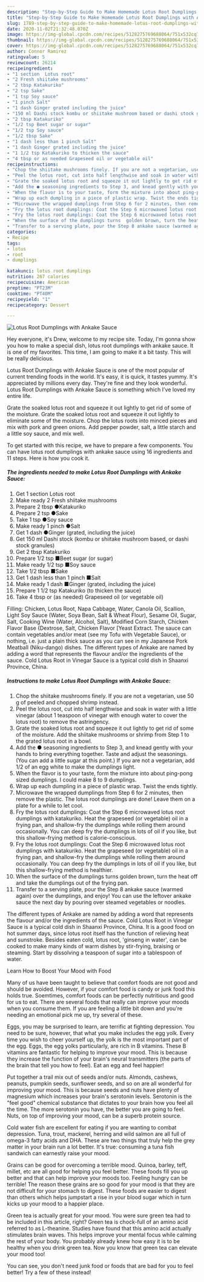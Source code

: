 ```yaml
---
description: "Step-by-Step Guide to Make Homemade Lotus Root Dumplings with Ankake Sauce"
title: "Step-by-Step Guide to Make Homemade Lotus Root Dumplings with Ankake Sauce"
slug: 1789-step-by-step-guide-to-make-homemade-lotus-root-dumplings-with-ankake-sauce
date: 2020-11-02T21:32:48.070Z
image: https://img-global.cpcdn.com/recipes/5128275769688064/751x532cq70/lotus-root-dumplings-with-ankake-sauce-recipe-main-photo.jpg
thumbnail: https://img-global.cpcdn.com/recipes/5128275769688064/751x532cq70/lotus-root-dumplings-with-ankake-sauce-recipe-main-photo.jpg
cover: https://img-global.cpcdn.com/recipes/5128275769688064/751x532cq70/lotus-root-dumplings-with-ankake-sauce-recipe-main-photo.jpg
author: Connor Ramirez
ratingvalue: 5
reviewcount: 26214
recipeingredient:
- "1 section  Lotus root"
- "2 Fresh shiitake mushrooms"
- "2 tbsp Katakuriko"
- "2 tsp Sake"
- "1 tsp Soy sauce"
- "1 pinch Salt"
- "1 dash Ginger grated including the juice"
- "150 ml Dashi stock kombu or shiitake mushroom based or dashi stock granules"
- "2 tbsp Katakuriko"
- "1/2 tsp Beet sugar or sugar"
- "1/2 tsp Soy sauce"
- "1/2 tbsp Sake"
- "1 dash less than 1 pinch Salt"
- "1 dash Ginger grated including the juice"
- "1 1/2 tsp Katakuriko to thicken the sauce"
- "4 tbsp or as needed Grapeseed oil or vegetable oil"
recipeinstructions:
- "Chop the shiitake mushrooms finely. If you are not a vegetarian, use 50 g of peeled and chopped shrimp instead."
- "Peel the lotus root, cut into half lengthwise and soak in water with a little vinegar (about 1 teaspoon of vinegar with enough water to cover the lotus root) to remove the astringency."
- "Grate the soaked lotus root and squeeze it out lightly to get rid of some of the moisture. Add the shiitake mushrooms or shrimp from Step 1 to the grated lotus root in a bowl."
- "Add the ● seasoning ingredients to Step 3, and knead gently with your hands to bring everything together. Taste and adjust the seasonings. (You can add a little sugar at this point.) If you are not a vegetarian, add 1/2 of an egg white to make the dumplings light."
- "When the flavor is to your taste, form the mixture into about ping-pong sized dumplings. I could make 8 to 9 dumplings."
- "Wrap up each dumpling in a piece of plastic wrap. Twist the ends tightly."
- "Microwave the wrapped dumplings from Step 6 for 2 minutes, then remove the plastic. The lotus root dumplings are done! Leave them on a plate for a while to let cool."
- "Fry the lotus root dumplings: Coat the Step 6 microwaved lotus root dumplings with katakuriko. Heat the grapeseed (or vegetable) oil in a frying pan, and shallow-fry the dumplings while rolling them around occasionally.  You can deep fry the dumplings in lots of oil if you like, but this shallow-frying method is calorie-conscious."
- "Fry the lotus root dumplings: Coat the Step 6 microwaved lotus root dumplings with katakuriko. Heat the grapeseed (or vegetable) oil in a frying pan, and shallow-fry the dumplings while rolling them around occasionally. You can deep fry the dumplings in lots of oil if you like, but this shallow-frying method is healthier."
- "When the surface of the dumplings turns  golden brown, turn the heat off and take the dumplings out of the frying pan."
- "Transfer to a serving plate, pour the Step 8 ankake sauce (warmed again) over the dumplings, and enjoy! You can use the leftover ankake sauce the next day by pouring over steamed vegetables or noodles."
categories:
- Recipe
tags:
- lotus
- root
- dumplings

katakunci: lotus root dumplings 
nutrition: 267 calories
recipecuisine: American
preptime: "PT23M"
cooktime: "PT40M"
recipeyield: "1"
recipecategory: Dessert

---
```



![Lotus Root Dumplings with Ankake Sauce](https://img-global.cpcdn.com/recipes/5128275769688064/751x532cq70/lotus-root-dumplings-with-ankake-sauce-recipe-main-photo.jpg)

Hey everyone, it's Drew, welcome to my recipe site. Today, I'm gonna show you how to make a special dish, lotus root dumplings with ankake sauce. It is one of my favorites. This time, I am going to make it a bit tasty. This will be really delicious.

Lotus Root Dumplings with Ankake Sauce is one of the most popular of current trending foods in the world. It's easy, it is quick, it tastes yummy. It's appreciated by millions every day. They're fine and they look wonderful. Lotus Root Dumplings with Ankake Sauce is something which I've loved my entire life.

Grate the soaked lotus root and squeeze it out lightly to get rid of some of the moisture. Grate the soaked lotus root and squeeze it out lightly to eliminate some of the moisture. Chop the lotus roots into minced pieces and mix with pork and green onions. Add pepper powder, salt, a little starch and a little soy sauce, and mix well.


To get started with this recipe, we have to prepare a few components. You can have lotus root dumplings with ankake sauce using 16 ingredients and 11 steps. Here is how you cook it.

<!--inarticleads1-->

##### The ingredients needed to make Lotus Root Dumplings with Ankake Sauce:

1. Get 1 section  Lotus root
1. Make ready 2 Fresh shiitake mushrooms
1. Prepare 2 tbsp ●Katakuriko
1. Prepare 2 tsp ●Sake
1. Take 1 tsp ●Soy sauce
1. Make ready 1 pinch ●Salt
1. Get 1 dash ●Ginger (grated, including the juice)
1. Get 150 ml Dashi stock (kombu or shiitake mushroom based, or dashi stock granules)
1. Get 2 tbsp Katakuriko
1. Prepare 1/2 tsp ■Beet sugar (or sugar)
1. Make ready 1/2 tsp ■Soy sauce
1. Take 1/2 tbsp ■Sake
1. Get 1 dash less than 1 pinch ■Salt
1. Make ready 1 dash ■Ginger (grated, including the juice)
1. Prepare 1 1/2 tsp Katakuriko (to thicken the sauce)
1. Take 4 tbsp or (as needed) Grapeseed oil (or vegetable oil)


Filling: Chicken, Lotus Root, Napa Cabbage, Water, Canola Oil, Scallion, Light Soy Sauce (Water, Soya Bean, Salt &amp; Wheat Flour), Sesame Oil, Sugar, Salt, Cooking Wine (Water, Alcohol, Salt), Modified Corn Starch, Chicken Flavor Base {Dextrose, Salt, Chicken Flavor [Yeast Extract. The sauce can contain vegetables and/or meat (see my Tofu with Vegetable Sauce), or nothing, i.e. just a plain thick sauce as you can see in my Japanese Pork Meatball (Niku-dango) dishes. The different types of Ankake are named by adding a word that represents the flavour and/or the ingredients of the sauce. Cold Lotus Root in Vinegar Sauce is a typical cold dish in Shaanxi Province, China. 

<!--inarticleads2-->

##### Instructions to make Lotus Root Dumplings with Ankake Sauce:

1. Chop the shiitake mushrooms finely. If you are not a vegetarian, use 50 g of peeled and chopped shrimp instead.
1. Peel the lotus root, cut into half lengthwise and soak in water with a little vinegar (about 1 teaspoon of vinegar with enough water to cover the lotus root) to remove the astringency.
1. Grate the soaked lotus root and squeeze it out lightly to get rid of some of the moisture. Add the shiitake mushrooms or shrimp from Step 1 to the grated lotus root in a bowl.
1. Add the ● seasoning ingredients to Step 3, and knead gently with your hands to bring everything together. Taste and adjust the seasonings. (You can add a little sugar at this point.) If you are not a vegetarian, add 1/2 of an egg white to make the dumplings light.
1. When the flavor is to your taste, form the mixture into about ping-pong sized dumplings. I could make 8 to 9 dumplings.
1. Wrap up each dumpling in a piece of plastic wrap. Twist the ends tightly.
1. Microwave the wrapped dumplings from Step 6 for 2 minutes, then remove the plastic. The lotus root dumplings are done! Leave them on a plate for a while to let cool.
1. Fry the lotus root dumplings: Coat the Step 6 microwaved lotus root dumplings with katakuriko. Heat the grapeseed (or vegetable) oil in a frying pan, and shallow-fry the dumplings while rolling them around occasionally.  You can deep fry the dumplings in lots of oil if you like, but this shallow-frying method is calorie-conscious.
1. Fry the lotus root dumplings: Coat the Step 6 microwaved lotus root dumplings with katakuriko. Heat the grapeseed (or vegetable) oil in a frying pan, and shallow-fry the dumplings while rolling them around occasionally. You can deep fry the dumplings in lots of oil if you like, but this shallow-frying method is healthier.
1. When the surface of the dumplings turns  golden brown, turn the heat off and take the dumplings out of the frying pan.
1. Transfer to a serving plate, pour the Step 8 ankake sauce (warmed again) over the dumplings, and enjoy! You can use the leftover ankake sauce the next day by pouring over steamed vegetables or noodles.


The different types of Ankake are named by adding a word that represents the flavour and/or the ingredients of the sauce. Cold Lotus Root in Vinegar Sauce is a typical cold dish in Shaanxi Province, China. It is a good food on hot summer days, since lotus root itself has the function of relieving heat and sunstroke. Besides eaten cold, lotus root, &#39;ginseng in water&#39;, can be cooked to make many kinds of warm dishes by stir-frying, braising or steaming. Start by dissolving a teaspoon of sugar into a tablespoon of water. 

Learn How to Boost Your Mood with Food


Many of us have been taught to believe that comfort foods are not good and should be avoided. However, if your comfort food is candy or junk food this holds true. Soemtimes, comfort foods can be perfectly nutritious and good for us to eat. There are several foods that really can improve your moods when you consume them. If you are feeling a little bit down and you're needing an emotional pick me up, try several of these.

Eggs, you may be surprised to learn, are terrific at fighting depression. You need to be sure, however, that what you make includes the egg yolk. Every time you wish to cheer yourself up, the yolk is the most important part of the egg. Eggs, the egg yolks particularly, are rich in B vitamins. These B vitamins are fantastic for helping to improve your mood. This is because they increase the function of your brain's neural transmitters (the parts of the brain that tell you how to feel). Eat an egg and feel happier!

Put together a trail mix out of seeds and/or nuts. Almonds, cashews, peanuts, pumpkin seeds, sunflower seeds, and so on are all wonderful for improving your mood. This is because seeds and nuts have plenty of magnesium which increases your brain's serotonin levels. Serotonin is the "feel good" chemical substance that dictates to your brain how you feel all the time. The more serotonin you have, the better you are going to feel. Nuts, on top of improving your mood, can be a superb protein source.

Cold water fish are excellent for eating if you are wanting to combat depression. Tuna, trout, mackerel, herring and wild salmon are all full of omega-3 fatty acids and DHA. These are two things that truly help the grey matter in your brain run a lot better. It's true: consuming a tuna fish sandwich can earnestly raise your mood. 

Grains can be good for overcoming a terrible mood. Quinoa, barley, teff, millet, etc are all good for helping you feel better. These foods fill you up better and that can help improve your moods too. Feeling hungry can be terrible! The reason these grains are so good for your mood is that they are not difficult for your stomach to digest. These foods are easier to digest than others which helps jumpstart a rise in your blood sugar which in turn kicks up your mood to a happier place.

Green tea is actually great for your mood. You were sure green tea had to be included in this article, right? Green tea is chock-full of an amino acid referred to as L-theanine. Studies have found that this amino acid actually stimulates brain waves. This helps improve your mental focus while calming the rest of your body. You probably already knew how easy it is to be healthy when you drink green tea. Now you know that green tea can elevate your mood too!

You can see, you don't need junk food or foods that are bad for you to feel better! Try a few of these instead!

